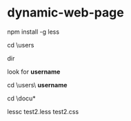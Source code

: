 # dynamic-web-page

npm install -g less

cd \users

dir

look for **username**

cd \users\ **username**

cd \docu*

lessc test2.less test2.css
